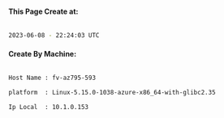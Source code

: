 
   
#### This Page Create at:

```bash

2023-06-08 - 22:24:03 UTC

```

#### Create By Machine:

```bash

Host Name : fv-az795-593

platform  : Linux-5.15.0-1038-azure-x86_64-with-glibc2.35

Ip Local  : 10.1.0.153

```

